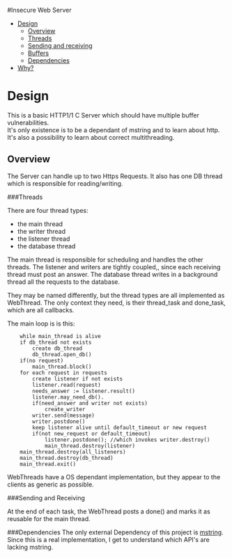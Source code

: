 #Insecure Web Server


- [Design](#Design)
    - [Overview](#Overview)
    - [Threads](##Threads)
    - [Sending and receiving](##Send)
    - [Buffers](##Buffers)
    - [Dependencies](##Dependencies)
- [Why?](#Why)

# Design
This is a basic HTTP1/1 C Server which should have multiple buffer vulnerabilities.  
It's only existence is to be a dependant of mstring and to learn about http. 
It's also a possibility to learn about correct multithreading.  
## Overview
The Server can handle up to two Https Requests. 
It also has one DB thread which is responsible for reading/writing.

###Threads

There are four thread types:
 - the main thread 
 - the writer thread 
 - the listener thread 
 - the database thread 
 
The main thread is responsible for scheduling and handles the other threads.
The listener and writers are tightly coupled,, since each receiving thread must post an answer.
The database thread writes in a background thread all the requests to the database.   

They may be named differently, but the thread types are all implemented as WebThread. 
The only context they need, is their thread_task and done_task, which are all callbacks.

The main loop is is this: 
```
    while main_thread is alive
    if db_thread not exists
        create db_thread
        db_thread.open_db()
    if(no request)
        main_thread.block()
    for each request in requests
        create listener if not exists
        listener.read(request)
        needs_answer := listener.result()
        listener.may_need_db().
        if(need_answer and writer not exists)
            create_writer
        writer.send(message)
        writer.postdone()
        keep listener alive until default_timeout or new request
        if(not new_request or default_timeout)
            listener.postdone(); //which invokes writer.destroy()
            main_thread.destroy(listener)
    main_thread.destroy(all_listeners)
    main_thread.destroy(db_thread)
    main_thread.exit() 
```
  
WebThreads have a OS dependant implementation, but they appear to the clients as generic as possible.

###Sending and Receiving


At the end of each task, the WebThread posts a done() and marks it as reusable for the main thread.
 
 
###Dependencies
The only external Dependency of this project is [mstring](mstring).  
Since this is a real implementation, I get to understand which API's are lacking mstring. 